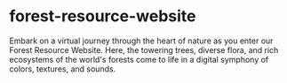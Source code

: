 # forest-resource-website
Embark on a virtual journey through the heart of nature as you enter our Forest Resource Website. Here, the towering trees, diverse flora, and rich ecosystems of the world's forests come to life in a digital symphony of colors, textures, and sounds.
